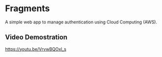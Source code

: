 # Fragments
A simple web app to manage authentication using Cloud Computing (AWS).

## Video Demostration
https://youtu.be/VrvwBQOxl_s
